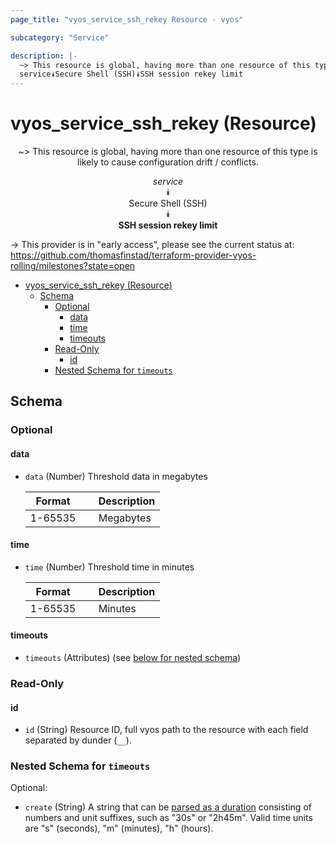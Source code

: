 ```yaml
---
page_title: "vyos_service_ssh_rekey Resource - vyos"

subcategory: "Service"

description: |-
  ~> This resource is global, having more than one resource of this type is likely to cause configuration drift / conflicts.
  service⯯Secure Shell (SSH)⯯SSH session rekey limit
---
```


# vyos_service_ssh_rekey (Resource)
<center>

~> This resource is global, having more than one resource of this type is likely to cause configuration drift / conflicts.

*service*  
⯯  
Secure Shell (SSH)  
⯯  
**SSH session rekey limit**


</center>

-> This provider is in "early access", please see the current status at: https://github.com/thomasfinstad/terraform-provider-vyos-rolling/milestones?state=open

<!--TOC-->

- [vyos_service_ssh_rekey (Resource)](#vyos_service_ssh_rekey-resource)
  - [Schema](#schema)
    - [Optional](#optional)
      - [data](#data)
      - [time](#time)
      - [timeouts](#timeouts)
    - [Read-Only](#read-only)
      - [id](#id)
    - [Nested Schema for `timeouts`](#nested-schema-for-timeouts)

<!--TOC-->

<!-- schema generated by tfplugindocs -->
## Schema

### Optional

#### data
- `data` (Number) Threshold data in megabytes

    |  Format   &emsp;|  Description  |
    |-----------|---------------|
    |  1-65535  &emsp;|  Megabytes    |
#### time
- `time` (Number) Threshold time in minutes

    |  Format   &emsp;|  Description  |
    |-----------|---------------|
    |  1-65535  &emsp;|  Minutes      |
#### timeouts
- `timeouts` (Attributes) (see [below for nested schema](#nestedatt--timeouts))

### Read-Only

#### id
- `id` (String) Resource ID, full vyos path to the resource with each field separated by dunder (`__`).

<a id="nestedatt--timeouts"></a>
### Nested Schema for `timeouts`

Optional:

- `create` (String) A string that can be [parsed as a duration](https://pkg.go.dev/time#ParseDuration) consisting of numbers and unit suffixes, such as &#34;30s&#34; or &#34;2h45m&#34;. Valid time units are &#34;s&#34; (seconds), &#34;m&#34; (minutes), &#34;h&#34; (hours).
